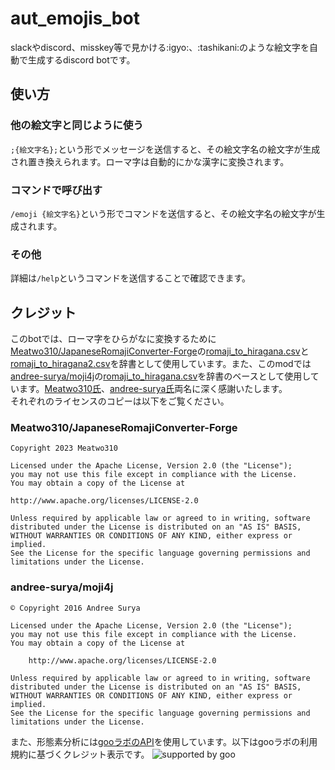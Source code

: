 # aut_emojis_bot
slackやdiscord、misskey等で見かける:igyo:、:tashikani:のような絵文字を自動で生成するdiscord botです。  

## 使い方
### 他の絵文字と同じように使う
`;{絵文字名};`という形でメッセージを送信すると、その絵文字名の絵文字が生成され置き換えられます。ローマ字は自動的にかな漢字に変換されます。 
### コマンドで呼び出す
`/emoji {絵文字名}`という形でコマンドを送信すると、その絵文字名の絵文字が生成されます。
### その他
詳細は`/help`というコマンドを送信することで確認できます。

## クレジット
このbotでは、ローマ字をひらがなに変換するために[Meatwo310/JapaneseRomajiConverter-Forge](<https://github.com/Meatwo310/JapaneseRomajiConverter-Forge>)の[romaji_to_hiragana.csv](<https://github.com/Meatwo310/JapaneseRomajiConverter-Forge/blob/1.19.2/src/main/resources/assets/japaneseromajiconverter/romaji_to_hiragana.csv>)と[romaji_to_hiragana2.csv](<https://github.com/Meatwo310/JapaneseRomajiConverter-Forge/blob/1.19.2/src/main/resources/assets/japaneseromajiconverter/romaji_to_hiragana_2.csv>)を辞書として使用しています。また、このmodでは[andree-surya/moji4j](<https://github.com/andree-surya/moji4j>)の[romaji_to_hiragana.csv](<https://github.com/andree-surya/moji4j/blob/ea0168f125da8791e951eab7cdf18b06a7db705b/src/main/resources/romaji_to_hiragana.csv>)を辞書のベースとして使用しています。[Meatwo310氏](<https://github.com/Meatwo310>)、[andree-surya氏](<https://github.com/andree-surya>)両名に深く感謝いたします。  
それぞれのライセンスのコピーは以下をご覧ください。
### Meatwo310/JapaneseRomajiConverter-Forge
```
Copyright 2023 Meatwo310

Licensed under the Apache License, Version 2.0 (the "License");
you may not use this file except in compliance with the License.
You may obtain a copy of the License at

http://www.apache.org/licenses/LICENSE-2.0

Unless required by applicable law or agreed to in writing, software
distributed under the License is distributed on an "AS IS" BASIS,
WITHOUT WARRANTIES OR CONDITIONS OF ANY KIND, either express or implied.
See the License for the specific language governing permissions and
limitations under the License.
```
### andree-surya/moji4j
```
© Copyright 2016 Andree Surya

Licensed under the Apache License, Version 2.0 (the "License");
you may not use this file except in compliance with the License.
You may obtain a copy of the License at

    http://www.apache.org/licenses/LICENSE-2.0

Unless required by applicable law or agreed to in writing, software
distributed under the License is distributed on an "AS IS" BASIS,
WITHOUT WARRANTIES OR CONDITIONS OF ANY KIND, either express or implied.
See the License for the specific language governing permissions and
limitations under the License.
```  

また、形態素分析には[gooラボのAPI](https://labs.goo.ne.jp/api/jp/morphological-analysis/)を使用しています。以下はgooラボの利用規約に基づくクレジット表示です。
![supported by goo](http://u.xgoo.jp/img/sgoo.png)